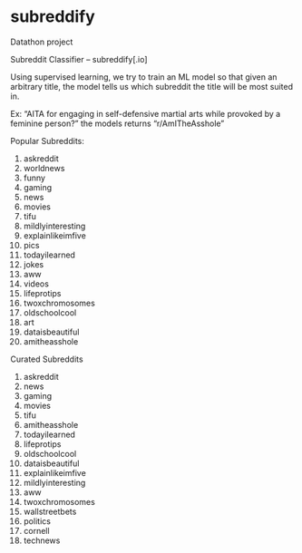 # subreddify
Datathon project

Subreddit Classifier – subreddify[.io]

Using supervised learning, we try to train an ML model so that given an arbitrary title, the model tells us which subreddit the title will be most suited in.

Ex: “AITA for engaging in self-defensive martial arts while provoked by a feminine person?” the models returns “r/AmITheAsshole”

Popular Subreddits:
1. askreddit
2. worldnews
3. funny
4. gaming
5. news
6. movies
7. tifu
8. mildlyinteresting
9. explainlikeimfive
10. pics
11. todayilearned
12. jokes
13. aww
14. videos
15. lifeprotips
16. twoxchromosomes
17. oldschoolcool
18. art
19. dataisbeautiful
20. amitheasshole

Curated Subreddits
1. askreddit
2. news
3. gaming
4. movies
5. tifu
6. amitheasshole
7. todayilearned
8. lifeprotips
9. oldschoolcool
10. dataisbeautiful
11. explainlikeimfive
12. mildlyinteresting
13. aww
14. twoxchromosomes
15. wallstreetbets
16. politics
17. cornell
18. technews
